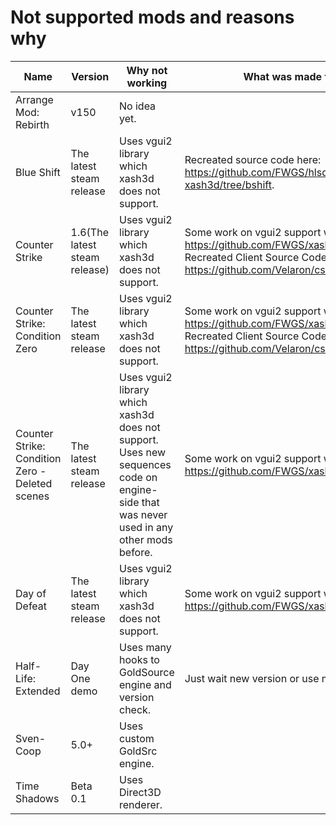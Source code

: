 # Not supported mods and reasons why

|Name							|Version			|Why not working						|What was made for that
|----							|-------			|---------------						|----------------------
|Arrange Mod: Rebirth					|v150				|No idea yet.							|
|Blue Shift						|The latest steam release	|Uses vgui2 library which xash3d does not support.		|Recreated source code here: https://github.com/FWGS/hlsdk-xash3d/tree/bshift.
|Counter Strike						|1.6(The latest steam release)	|Uses vgui2 library which xash3d does not support.		|Some work on vgui2 support was made here: https://github.com/FWGS/xash3d/tree/vinterface. Recreated Client Source Code here: https://github.com/Velaron/cs16-client.
|Counter Strike: Condition Zero				|The latest steam release	|Uses vgui2 library which xash3d does not support.		|Some work on vgui2 support was made here: https://github.com/FWGS/xash3d/tree/vinterface. Recreated Client Source Code here: https://github.com/Velaron/cs16-client.
|Counter Strike: Condition Zero - Deleted scenes	|The latest steam release	|Uses vgui2 library which xash3d does not support. Uses new sequences code on engine-side that was never used in any other mods before.		|Some work on vgui2 support was made here: https://github.com/FWGS/xash3d/tree/vinterface.
|Day of Defeat						|The latest steam release	|Uses vgui2 library which xash3d does not support.		|Some work on vgui2 support was made here: https://github.com/FWGS/xash3d/tree/vinterface.
|Half-Life: Extended					|Day One demo			|Uses many hooks to GoldSource engine and version check.	|Just wait new version or use more old version.
|Sven-Coop						|5.0+				|Uses custom GoldSrc engine.					|
|Time Shadows						|Beta 0.1			|Uses Direct3D renderer.					|
